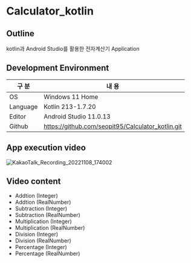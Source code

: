 # Calculator_kotlin

## Outline

kotlin과 Android Studio를 활용한 전자계산기 Application

## Development Environment 

| 구 분 | 내 용 |
| --- | --- |
| OS | Windows 11 Home |
| Language | Kotlin 213-1.7.20 |
| Editor | Android Studio 11.0.13 |
| Github | https://github.com/seopit95/Calculator_kotlin.git |

## App execution video
![KakaoTalk_Recording_20221108_174002](https://user-images.githubusercontent.com/115531849/200516925-a222b5c5-27b7-40e0-966c-b53eb21c71ec.gif)

## Video content
* Addtion (Integer)
* Addtion (RealNumber)
* Subtraction (Integer)
* Subtraction (RealNumber)
* Multiplication (Integer)
* Multiplication (RealNumber)
* Division (Integer)
* Division (RealNumber)
* Percentage (Integer)
* Percentage (RealNumber)
